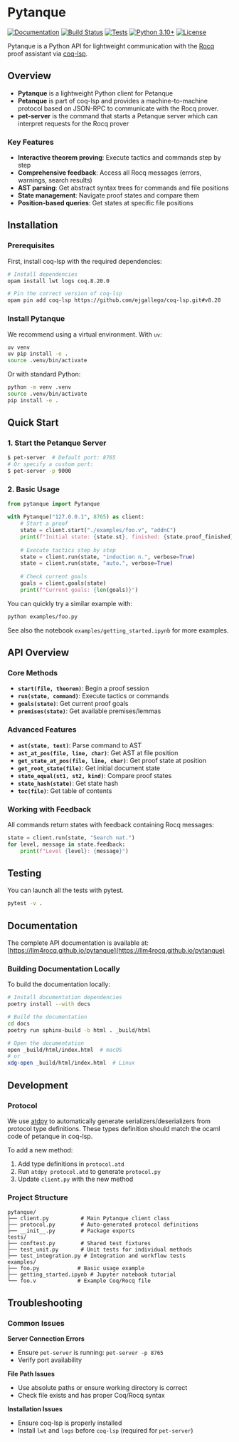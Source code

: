 # Pytanque

[![Documentation](https://img.shields.io/badge/docs-latest-blue.svg)](https://llm4rocq.github.io/pytanque)
[![Build Status](https://github.com/llm4rocq/pytanque/actions/workflows/docs.yml/badge.svg?branch=main)](https://github.com/llm4rocq/pytanque/actions/workflows/docs.yml)
[![Tests](https://github.com/llm4rocq/pytanque/actions/workflows/tests.yml/badge.svg?branch=main)](https://github.com/llm4rocq/pytanque/actions/workflows/tests.yml)
[![Python 3.10+](https://img.shields.io/badge/python-3.10+-blue.svg)](https://www.python.org/downloads/)
[![License](https://img.shields.io/badge/license-Apache%202.0-blue.svg)](https://github.com/llm4rocq/pytanque/blob/main/LICENSE)

Pytanque is a Python API for lightweight communication with the [Rocq](https://rocq-prover.org/) proof assistant via [coq-lsp](https://github.com/ejgallego/coq-lsp).

## Overview

- **Pytanque** is a lightweight Python client for Petanque
- **Petanque** is part of coq-lsp and provides a machine-to-machine protocol based on JSON-RPC to communicate with the Rocq prover.
- **pet-server** is the command that starts a Petanque server which can interpret requests for the Rocq prover 

### Key Features

- **Interactive theorem proving**: Execute tactics and commands step by step
- **Comprehensive feedback**: Access all Rocq messages (errors, warnings, search results)
- **AST parsing**: Get abstract syntax trees for commands and file positions
- **State management**: Navigate proof states and compare them
- **Position-based queries**: Get states at specific file positions

## Installation

### Prerequisites

First, install coq-lsp with the required dependencies:

```bash
# Install dependencies
opam install lwt logs coq.8.20.0

# Pin the correct version of coq-lsp
opam pin add coq-lsp https://github.com/ejgallego/coq-lsp.git#v8.20
```

### Install Pytanque

We recommend using a virtual environment. With `uv`:

```bash
uv venv
uv pip install -e .
source .venv/bin/activate
```

Or with standard Python:

```bash
python -m venv .venv
source .venv/bin/activate
pip install -e .
```

## Quick Start

### 1. Start the Petanque Server

```bash
$ pet-server  # Default port: 8765
# Or specify a custom port:
$ pet-server -p 9000
```

### 2. Basic Usage

```python
from pytanque import Pytanque

with Pytanque("127.0.0.1", 8765) as client:
    # Start a proof
    state = client.start("./examples/foo.v", "addnC")
    print(f"Initial state: {state.st}, finished: {state.proof_finished}")
    
    # Execute tactics step by step
    state = client.run(state, "induction n.", verbose=True)
    state = client.run(state, "auto.", verbose=True)
    
    # Check current goals
    goals = client.goals(state)
    print(f"Current goals: {len(goals)}")
```

You can quickly try a similar example with:

```bash
python examples/foo.py
```

See also the notebook `examples/getting_started.ipynb` for more examples.

## API Overview

### Core Methods

- **`start(file, theorem)`**: Begin a proof session
- **`run(state, command)`**: Execute tactics or commands
- **`goals(state)`**: Get current proof goals
- **`premises(state)`**: Get available premises/lemmas

### Advanced Features

- **`ast(state, text)`**: Parse command to AST
- **`ast_at_pos(file, line, char)`**: Get AST at file position
- **`get_state_at_pos(file, line, char)`**: Get proof state at position
- **`get_root_state(file)`**: Get initial document state
- **`state_equal(st1, st2, kind)`**: Compare proof states
- **`state_hash(state)`**: Get state hash
- **`toc(file)`**: Get table of contents

### Working with Feedback

All commands return states with feedback containing Rocq messages:

```python
state = client.run(state, "Search nat.")
for level, message in state.feedback:
    print(f"Level {level}: {message}")
```

## Testing


You can launch all the tests with pytest.

```bash
pytest -v .
```

## Documentation

The complete API documentation is available at: [https://llm4rocq.github.io/pytanque](https://llm4rocq.github.io/pytanque)

### Building Documentation Locally

To build the documentation locally:

```bash
# Install documentation dependencies
poetry install --with docs

# Build the documentation
cd docs
poetry run sphinx-build -b html . _build/html

# Open the documentation
open _build/html/index.html  # macOS
# or
xdg-open _build/html/index.html  # Linux
```

## Development

### Protocol

We use [atdpy](https://atd.readthedocs.io/en/latest/atdpy.html) to automatically generate serializers/deserializers from protocol type definitions. These types definition should match the ocaml code of petanque in coq-lsp.

To add a new method:

1. Add type definitions in `protocol.atd`
2. Run `atdpy protocol.atd` to generate `protocol.py`
3. Update `client.py` with the new method

### Project Structure

```
pytanque/
├── client.py          # Main Pytanque client class
├── protocol.py        # Auto-generated protocol definitions
├── __init__.py        # Package exports
tests/
├── conftest.py        # Shared test fixtures
├── test_unit.py       # Unit tests for individual methods
├── test_integration.py # Integration and workflow tests
examples/
├── foo.py            # Basic usage example
├── getting_started.ipynb # Jupyter notebook tutorial
└── foo.v             # Example Coq/Rocq file
```

## Troubleshooting

### Common Issues

**Server Connection Errors**
- Ensure `pet-server` is running: `pet-server -p 8765`
- Verify port availability

**File Path Issues**
- Use absolute paths or ensure working directory is correct
- Check file exists and has proper Coq/Rocq syntax

**Installation Issues**
- Ensure coq-lsp is properly installed
- Install `lwt` and `logs` before `coq-lsp` (required for `pet-server`)

